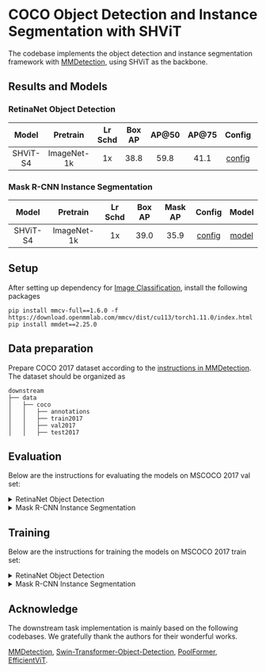 # COCO Object Detection and Instance Segmentation with SHViT

The codebase implements the object detection and instance segmentation framework with [MMDetection](https://github.com/open-mmlab/mmdetection), using SHViT as the backbone.

## Results and Models

### RetinaNet Object Detection
|Model | Pretrain | Lr Schd | Box AP | AP@50 | AP@75 | Config | Model | 
|:----:|:----:|:----:|:----:|:----:|:----:|:----:|:----:|
|SHViT-S4 | ImageNet-1k   | 1x | 38.8  | 59.8   | 41.1  | [config](./configs/retinanet_shvit_s4_fpn_1x_coco.py) | [model](https://github.com/ysj9909/SHViT/releases/download/v1.0/retinanet_shvit_s4_1x_coco.pth) |


### Mask R-CNN Instance Segmentation
|Model | Pretrain | Lr Schd | Box AP | Mask AP | Config | Model | 
|:----:|:----:|:----:|:----:|:----:|:----:|:----:|
|SHViT-S4 | ImageNet-1k   |1x| 39.0 | 35.9 | [config](./configs/mask_rcnn_shvit_s4_fpn_1x_coco.py) | [model](https://github.com/ysj9909/SHViT/releases/download/v1.0/maskrcnn_shvit_s4_1x_coco.pth) |

## Setup

After setting up dependency for [Image Classification](https://github.com/ysj9909/SHViT), install the following packages
```
pip install mmcv-full==1.6.0 -f https://download.openmmlab.com/mmcv/dist/cu113/torch1.11.0/index.html
pip install mmdet==2.25.0
```

## Data preparation

Prepare COCO 2017 dataset according to the [instructions in MMDetection](https://github.com/open-mmlab/mmdetection/blob/master/docs/en/1_exist_data_model.md#test-existing-models-on-standard-datasets).
The dataset should be organized as 
```
downstream
├── data
│   ├── coco
│   │   ├── annotations
│   │   ├── train2017
│   │   ├── val2017
│   │   ├── test2017
```

## Evaluation

Below are the instructions for evaluating the models on MSCOCO 2017 val set:

<details>

<summary>
RetinaNet Object Detection
</summary>

To evaluate the RetinaNet model with SHViT-S4 as backbone, run:

```bash
bash ./dist_test.sh configs/retinanet_shvit_s4_fpn_1x_coco.py ./retinanet_shvit_s4_1x_coco.pth 8 --eval bbox
```
</details>

<details>

<summary>
Mask R-CNN Instance Segmentation
</summary>

To evaluate the Mask R-CNN model with SHViT-S4 as backbone, run:

```bash
bash ./dist_test.sh configs/mask_rcnn_shvit_s4_fpn_1x_coco.py ./maskrcnn_shvit_s4_1x_coco.pth 8 --eval bbox segm
```

</details>


## Training

Below are the instructions for training the models on MSCOCO 2017 train set:

<details>

<summary>
RetinaNet Object Detection
</summary>

To train the RetinaNet model with SHViT-S4 as backbone on a single machine using multi-GPUs, run:

```bash
bash ./dist_train.sh configs/retinanet_shvit_s4_fpn_1x_coco.py 8 --cfg-options model.backbone.pretrained=$PATH_TO_IMGNET_PRETRAIN_MODEL
```

</details>


<details>

<summary>
Mask R-CNN Instance Segmentation
</summary>

To train the Mask R-CNN model with SHViT-S4 as backbone on a single machine using multi-GPUs, run:

```bash
bash ./dist_train.sh configs/mask_rcnn_shvit_s4_fpn_1x_coco.py 8 --cfg-options model.backbone.pretrained=$PATH_TO_IMGNET_PRETRAIN_MODEL
```


</details>


## Acknowledge

The downstream task implementation is mainly based on the following codebases. We gratefully thank the authors for their wonderful works.

[MMDetection](https://github.com/open-mmlab/mmdetection), [Swin-Transformer-Object-Detection](https://github.com/SwinTransformer/Swin-Transformer-Object-Detection), [PoolFormer](https://github.com/sail-sg/poolformer/tree/main/detection), [EfficientViT](https://github.com/microsoft/Cream/tree/main/EfficientViT).
